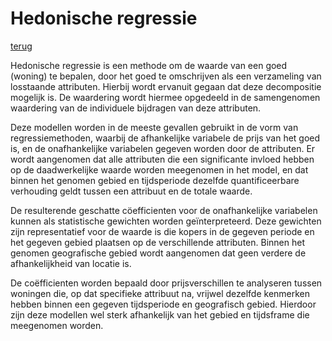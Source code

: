 
# Hedonische regressie

[terug](model_list.md)

Hedonische regressie is een methode om de waarde van een goed (woning) te bepalen, door het goed te omschrijven als een verzameling van losstaande attributen. Hierbij wordt ervanuit gegaan dat deze decompositie mogelijk is. De waardering wordt hiermee opgedeeld in de samengenomen waardering van de individuele bijdragen van deze attributen.

Deze modellen worden in de meeste gevallen gebruikt in de vorm van regressiemethoden, waarbij de afhankelijke variabele de prijs van het goed is, en de onafhankelijke variabelen gegeven worden door de attributen. Er wordt aangenomen dat alle attributen die een significante invloed hebben op de daadwerkelijke waarde worden meegenomen in het model, en dat binnen het genomen gebied en tijdsperiode dezelfde quantificeerbare verhouding geldt tussen een attribuut en de totale waarde.

De resulterende geschatte cöefficienten voor de onafhankelijke variabelen kunnen als statistische gewichten worden geïnterpreteerd. Deze gewichten zijn representatief voor de waarde is die kopers in de gegeven periode en het gegeven gebied plaatsen op de verschillende attributen. Binnen het genomen geografische gebied wordt aangenomen dat geen verdere de afhankelijkheid van locatie is.

De coëfficienten worden bepaald door prijsverschillen te analyseren tussen woningen die, op dat specifieke attribuut na, vrijwel dezelfde kenmerken hebben binnen een gegeven tijdsperiode en geografisch gebied. Hierdoor zijn deze modellen wel sterk afhankelijk van het gebied en tijdsframe die meegenomen worden.